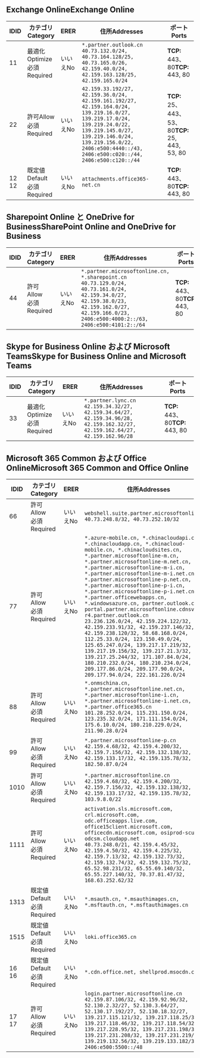 <!--THIS FILE IS AUTOMATICALLY GENERATED. MANUAL CHANGES WILL BE OVERWRITTEN.-->
<!--Please contact the Office 365 Endpoints team with any questions.-->
<!--China endpoints version 2021032900-->
<!--File generated 2021-06-11 17:01:39.8553-->

## <a name="exchange-online"></a><span data-ttu-id="71701-101">Exchange Online</span><span class="sxs-lookup"><span data-stu-id="71701-101">Exchange Online</span></span>

<span data-ttu-id="71701-102">ID</span><span class="sxs-lookup"><span data-stu-id="71701-102">ID</span></span> | <span data-ttu-id="71701-103">カテゴリ</span><span class="sxs-lookup"><span data-stu-id="71701-103">Category</span></span> | <span data-ttu-id="71701-104">ER</span><span class="sxs-lookup"><span data-stu-id="71701-104">ER</span></span> | <span data-ttu-id="71701-105">住所</span><span class="sxs-lookup"><span data-stu-id="71701-105">Addresses</span></span> | <span data-ttu-id="71701-106">ポート</span><span class="sxs-lookup"><span data-stu-id="71701-106">Ports</span></span>
-- | -------------------- | -- | ---------------------------------------------------------------------------------------------------------------------------------------------------------------------------------------------------------------------------------------------- | ------------------------
<span data-ttu-id="71701-107">1</span><span class="sxs-lookup"><span data-stu-id="71701-107">1</span></span> | <span data-ttu-id="71701-108">最適化</span><span class="sxs-lookup"><span data-stu-id="71701-108">Optimize</span></span><BR><span data-ttu-id="71701-109">必須</span><span class="sxs-lookup"><span data-stu-id="71701-109">Required</span></span> | <span data-ttu-id="71701-110">いいえ</span><span class="sxs-lookup"><span data-stu-id="71701-110">No</span></span> | `*.partner.outlook.cn`<BR>`40.73.132.0/24, 40.73.164.128/25, 40.73.165.0/26, 42.159.40.0/24, 42.159.163.128/25, 42.159.165.0/24` | <span data-ttu-id="71701-111">**TCP:** 443、80</span><span class="sxs-lookup"><span data-stu-id="71701-111">**TCP:** 443, 80</span></span>
<span data-ttu-id="71701-112">2</span><span class="sxs-lookup"><span data-stu-id="71701-112">2</span></span> | <span data-ttu-id="71701-113">許可</span><span class="sxs-lookup"><span data-stu-id="71701-113">Allow</span></span><BR><span data-ttu-id="71701-114">必須</span><span class="sxs-lookup"><span data-stu-id="71701-114">Required</span></span> | <span data-ttu-id="71701-115">いいえ</span><span class="sxs-lookup"><span data-stu-id="71701-115">No</span></span> | `42.159.33.192/27, 42.159.36.0/24, 42.159.161.192/27, 42.159.164.0/24, 139.219.16.0/27, 139.219.17.0/24, 139.219.24.0/22, 139.219.145.0/27, 139.219.146.0/24, 139.219.156.0/22, 2406:e500:4440::/43, 2406:e500:c020::/44, 2406:e500:c120::/44` | <span data-ttu-id="71701-116">**TCP:** 25、443、53、80</span><span class="sxs-lookup"><span data-stu-id="71701-116">**TCP:** 25, 443, 53, 80</span></span>
<span data-ttu-id="71701-117">12 </span><span class="sxs-lookup"><span data-stu-id="71701-117">12</span></span> | <span data-ttu-id="71701-118">既定値</span><span class="sxs-lookup"><span data-stu-id="71701-118">Default</span></span><BR><span data-ttu-id="71701-119">必須</span><span class="sxs-lookup"><span data-stu-id="71701-119">Required</span></span> | <span data-ttu-id="71701-120">いいえ</span><span class="sxs-lookup"><span data-stu-id="71701-120">No</span></span> | `attachments.office365-net.cn` | <span data-ttu-id="71701-121">**TCP:** 443、80</span><span class="sxs-lookup"><span data-stu-id="71701-121">**TCP:** 443, 80</span></span>

## <a name="sharepoint-online-and-onedrive-for-business"></a><span data-ttu-id="71701-122">Sharepoint Online と OneDrive for Business</span><span class="sxs-lookup"><span data-stu-id="71701-122">SharePoint Online and OneDrive for Business</span></span>

<span data-ttu-id="71701-123">ID</span><span class="sxs-lookup"><span data-stu-id="71701-123">ID</span></span> | <span data-ttu-id="71701-124">カテゴリ</span><span class="sxs-lookup"><span data-stu-id="71701-124">Category</span></span> | <span data-ttu-id="71701-125">ER</span><span class="sxs-lookup"><span data-stu-id="71701-125">ER</span></span> | <span data-ttu-id="71701-126">住所</span><span class="sxs-lookup"><span data-stu-id="71701-126">Addresses</span></span> | <span data-ttu-id="71701-127">ポート</span><span class="sxs-lookup"><span data-stu-id="71701-127">Ports</span></span>
-- | ----------------- | -- | --------------------------------------------------------------------------------------------------------------------------------------------------------------------------------------------------- | ----------------
<span data-ttu-id="71701-128">4</span><span class="sxs-lookup"><span data-stu-id="71701-128">4</span></span> | <span data-ttu-id="71701-129">許可</span><span class="sxs-lookup"><span data-stu-id="71701-129">Allow</span></span><BR><span data-ttu-id="71701-130">必須</span><span class="sxs-lookup"><span data-stu-id="71701-130">Required</span></span> | <span data-ttu-id="71701-131">いいえ</span><span class="sxs-lookup"><span data-stu-id="71701-131">No</span></span> | `*.partner.microsoftonline.cn, *.sharepoint.cn`<BR>`40.73.129.0/24, 40.73.161.0/24, 42.159.34.0/27, 42.159.38.0/23, 42.159.162.0/27, 42.159.166.0/23, 2406:e500:4000:2::/63, 2406:e500:4101:2::/64` | <span data-ttu-id="71701-132">**TCP:** 443、80</span><span class="sxs-lookup"><span data-stu-id="71701-132">**TCP:** 443, 80</span></span>

## <a name="skype-for-business-online-and-microsoft-teams"></a><span data-ttu-id="71701-133">Skype for Business Online および Microsoft Teams</span><span class="sxs-lookup"><span data-stu-id="71701-133">Skype for Business Online and Microsoft Teams</span></span>

<span data-ttu-id="71701-134">ID</span><span class="sxs-lookup"><span data-stu-id="71701-134">ID</span></span> | <span data-ttu-id="71701-135">カテゴリ</span><span class="sxs-lookup"><span data-stu-id="71701-135">Category</span></span> | <span data-ttu-id="71701-136">ER</span><span class="sxs-lookup"><span data-stu-id="71701-136">ER</span></span> | <span data-ttu-id="71701-137">住所</span><span class="sxs-lookup"><span data-stu-id="71701-137">Addresses</span></span> | <span data-ttu-id="71701-138">ポート</span><span class="sxs-lookup"><span data-stu-id="71701-138">Ports</span></span>
-- | -------------------- | -- | -------------------------------------------------------------------------------------------------------------------------------- | ----------------
<span data-ttu-id="71701-139">3</span><span class="sxs-lookup"><span data-stu-id="71701-139">3</span></span> | <span data-ttu-id="71701-140">最適化</span><span class="sxs-lookup"><span data-stu-id="71701-140">Optimize</span></span><BR><span data-ttu-id="71701-141">必須</span><span class="sxs-lookup"><span data-stu-id="71701-141">Required</span></span> | <span data-ttu-id="71701-142">いいえ</span><span class="sxs-lookup"><span data-stu-id="71701-142">No</span></span> | `*.partner.lync.cn`<BR>`42.159.34.32/27, 42.159.34.64/27, 42.159.34.96/28, 42.159.162.32/27, 42.159.162.64/27, 42.159.162.96/28` | <span data-ttu-id="71701-143">**TCP:** 443、80</span><span class="sxs-lookup"><span data-stu-id="71701-143">**TCP:** 443, 80</span></span>

## <a name="microsoft-365-common-and-office-online"></a><span data-ttu-id="71701-144">Microsoft 365 Common および Office Online</span><span class="sxs-lookup"><span data-stu-id="71701-144">Microsoft 365 Common and Office Online</span></span>

<span data-ttu-id="71701-145">ID</span><span class="sxs-lookup"><span data-stu-id="71701-145">ID</span></span> | <span data-ttu-id="71701-146">カテゴリ</span><span class="sxs-lookup"><span data-stu-id="71701-146">Category</span></span> | <span data-ttu-id="71701-147">ER</span><span class="sxs-lookup"><span data-stu-id="71701-147">ER</span></span> | <span data-ttu-id="71701-148">住所</span><span class="sxs-lookup"><span data-stu-id="71701-148">Addresses</span></span> | <span data-ttu-id="71701-149">ポート</span><span class="sxs-lookup"><span data-stu-id="71701-149">Ports</span></span>
-- | ------------------- | -- | ---------------------------------------------------------------------------------------------------------------------------------------------------------------------------------------------------------------------------------------------------------------------------------------------------------------------------------------------------------------------------------------------------------------------------------------------------------------------------------------------------------------------------------------------------------------------------------------------------------------------------------------------------------------------------------------------------------------------------------------------------------------------------------------------------------------------------------------------------------------------------- | ----------------
<span data-ttu-id="71701-150">6</span><span class="sxs-lookup"><span data-stu-id="71701-150">6</span></span> | <span data-ttu-id="71701-151">許可</span><span class="sxs-lookup"><span data-stu-id="71701-151">Allow</span></span><BR><span data-ttu-id="71701-152">必須</span><span class="sxs-lookup"><span data-stu-id="71701-152">Required</span></span> | <span data-ttu-id="71701-153">いいえ</span><span class="sxs-lookup"><span data-stu-id="71701-153">No</span></span> | `webshell.suite.partner.microsoftonline.cn`<BR>`40.73.248.8/32, 40.73.252.10/32` | <span data-ttu-id="71701-154">**TCP:** 443、80</span><span class="sxs-lookup"><span data-stu-id="71701-154">**TCP:** 443, 80</span></span>
<span data-ttu-id="71701-155">7</span><span class="sxs-lookup"><span data-stu-id="71701-155">7</span></span> | <span data-ttu-id="71701-156">許可</span><span class="sxs-lookup"><span data-stu-id="71701-156">Allow</span></span><BR><span data-ttu-id="71701-157">必須</span><span class="sxs-lookup"><span data-stu-id="71701-157">Required</span></span> | <span data-ttu-id="71701-158">いいえ</span><span class="sxs-lookup"><span data-stu-id="71701-158">No</span></span> | `*.azure-mobile.cn, *.chinacloudapi.cn, *.chinacloudapp.cn, *.chinacloud-mobile.cn, *.chinacloudsites.cn, *.partner.microsoftonline-m.cn, *.partner.microsoftonline-m.net.cn, *.partner.microsoftonline-m-i.cn, *.partner.microsoftonline-m-i.net.cn, *.partner.microsoftonline-p.net.cn, *.partner.microsoftonline-p-i.cn, *.partner.microsoftonline-p-i.net.cn, *.partner.officewebapps.cn, *.windowsazure.cn, partner.outlook.cn, portal.partner.microsoftonline.cdnsvc.com, r4.partner.outlook.cn`<BR>`23.236.126.0/24, 42.159.224.122/32, 42.159.233.91/32, 42.159.237.146/32, 42.159.238.120/32, 58.68.168.0/24, 112.25.33.0/24, 123.150.49.0/24, 125.65.247.0/24, 139.217.17.219/32, 139.217.19.156/32, 139.217.21.3/32, 139.217.25.244/32, 171.107.84.0/24, 180.210.232.0/24, 180.210.234.0/24, 209.177.86.0/24, 209.177.90.0/24, 209.177.94.0/24, 222.161.226.0/24` | <span data-ttu-id="71701-159">**TCP:** 443、80</span><span class="sxs-lookup"><span data-stu-id="71701-159">**TCP:** 443, 80</span></span>
<span data-ttu-id="71701-160">8</span><span class="sxs-lookup"><span data-stu-id="71701-160">8</span></span> | <span data-ttu-id="71701-161">許可</span><span class="sxs-lookup"><span data-stu-id="71701-161">Allow</span></span><BR><span data-ttu-id="71701-162">必須</span><span class="sxs-lookup"><span data-stu-id="71701-162">Required</span></span> | <span data-ttu-id="71701-163">いいえ</span><span class="sxs-lookup"><span data-stu-id="71701-163">No</span></span> | `*.onmschina.cn, *.partner.microsoftonline.net.cn, *.partner.microsoftonline-i.cn, *.partner.microsoftonline-i.net.cn, *.partner.office365.cn`<BR>`101.28.252.0/24, 115.231.150.0/24, 123.235.32.0/24, 171.111.154.0/24, 175.6.10.0/24, 180.210.229.0/24, 211.90.28.0/24` | <span data-ttu-id="71701-164">**TCP:** 443、80</span><span class="sxs-lookup"><span data-stu-id="71701-164">**TCP:** 443, 80</span></span>
<span data-ttu-id="71701-165">9</span><span class="sxs-lookup"><span data-stu-id="71701-165">9</span></span> | <span data-ttu-id="71701-166">許可</span><span class="sxs-lookup"><span data-stu-id="71701-166">Allow</span></span><BR><span data-ttu-id="71701-167">必須</span><span class="sxs-lookup"><span data-stu-id="71701-167">Required</span></span> | <span data-ttu-id="71701-168">いいえ</span><span class="sxs-lookup"><span data-stu-id="71701-168">No</span></span> | `*.partner.microsoftonline-p.cn`<BR>`42.159.4.68/32, 42.159.4.200/32, 42.159.7.156/32, 42.159.132.138/32, 42.159.133.17/32, 42.159.135.78/32, 182.50.87.0/24` | <span data-ttu-id="71701-169">**TCP:** 443、80</span><span class="sxs-lookup"><span data-stu-id="71701-169">**TCP:** 443, 80</span></span>
<span data-ttu-id="71701-170">10</span><span class="sxs-lookup"><span data-stu-id="71701-170">10</span></span> | <span data-ttu-id="71701-171">許可</span><span class="sxs-lookup"><span data-stu-id="71701-171">Allow</span></span><BR><span data-ttu-id="71701-172">必須</span><span class="sxs-lookup"><span data-stu-id="71701-172">Required</span></span> | <span data-ttu-id="71701-173">いいえ</span><span class="sxs-lookup"><span data-stu-id="71701-173">No</span></span> | `*.partner.microsoftonline.cn`<BR>`42.159.4.68/32, 42.159.4.200/32, 42.159.7.156/32, 42.159.132.138/32, 42.159.133.17/32, 42.159.135.78/32, 103.9.8.0/22` | <span data-ttu-id="71701-174">**TCP:** 443、80</span><span class="sxs-lookup"><span data-stu-id="71701-174">**TCP:** 443, 80</span></span>
<span data-ttu-id="71701-175">11</span><span class="sxs-lookup"><span data-stu-id="71701-175">11</span></span> | <span data-ttu-id="71701-176">許可</span><span class="sxs-lookup"><span data-stu-id="71701-176">Allow</span></span><BR><span data-ttu-id="71701-177">必須</span><span class="sxs-lookup"><span data-stu-id="71701-177">Required</span></span> | <span data-ttu-id="71701-178">いいえ</span><span class="sxs-lookup"><span data-stu-id="71701-178">No</span></span> | `activation.sls.microsoft.com, crl.microsoft.com, odc.officeapps.live.com, office15client.microsoft.com, officecdn.microsoft.com, osiprod-scus01-odcsm.cloudapp.net`<BR>`40.73.248.0/21, 42.159.4.45/32, 42.159.4.50/32, 42.159.4.225/32, 42.159.7.13/32, 42.159.132.73/32, 42.159.132.74/32, 42.159.132.75/32, 65.52.98.231/32, 65.55.69.140/32, 65.55.227.140/32, 70.37.81.47/32, 168.63.252.62/32` | <span data-ttu-id="71701-179">**TCP:** 443、80</span><span class="sxs-lookup"><span data-stu-id="71701-179">**TCP:** 443, 80</span></span>
<span data-ttu-id="71701-180">13</span><span class="sxs-lookup"><span data-stu-id="71701-180">13</span></span> | <span data-ttu-id="71701-181">既定値</span><span class="sxs-lookup"><span data-stu-id="71701-181">Default</span></span><BR><span data-ttu-id="71701-182">必須</span><span class="sxs-lookup"><span data-stu-id="71701-182">Required</span></span> | <span data-ttu-id="71701-183">いいえ</span><span class="sxs-lookup"><span data-stu-id="71701-183">No</span></span> | `*.msauth.cn, *.msauthimages.cn, *.msftauth.cn, *.msftauthimages.cn` | <span data-ttu-id="71701-184">**TCP:** 443、80</span><span class="sxs-lookup"><span data-stu-id="71701-184">**TCP:** 443, 80</span></span>
<span data-ttu-id="71701-185">15</span><span class="sxs-lookup"><span data-stu-id="71701-185">15</span></span> | <span data-ttu-id="71701-186">既定値</span><span class="sxs-lookup"><span data-stu-id="71701-186">Default</span></span><BR><span data-ttu-id="71701-187">必須</span><span class="sxs-lookup"><span data-stu-id="71701-187">Required</span></span> | <span data-ttu-id="71701-188">いいえ</span><span class="sxs-lookup"><span data-stu-id="71701-188">No</span></span> | `loki.office365.cn` | <span data-ttu-id="71701-189">**TCP:** 443</span><span class="sxs-lookup"><span data-stu-id="71701-189">**TCP:** 443</span></span>
<span data-ttu-id="71701-190">16 </span><span class="sxs-lookup"><span data-stu-id="71701-190">16</span></span> | <span data-ttu-id="71701-191">既定値</span><span class="sxs-lookup"><span data-stu-id="71701-191">Default</span></span><BR><span data-ttu-id="71701-192">必須</span><span class="sxs-lookup"><span data-stu-id="71701-192">Required</span></span> | <span data-ttu-id="71701-193">いいえ</span><span class="sxs-lookup"><span data-stu-id="71701-193">No</span></span> | `*.cdn.office.net, shellprod.msocdn.com` | <span data-ttu-id="71701-194">**TCP:** 443</span><span class="sxs-lookup"><span data-stu-id="71701-194">**TCP:** 443</span></span>
<span data-ttu-id="71701-195">17 </span><span class="sxs-lookup"><span data-stu-id="71701-195">17</span></span> | <span data-ttu-id="71701-196">許可</span><span class="sxs-lookup"><span data-stu-id="71701-196">Allow</span></span><BR><span data-ttu-id="71701-197">必須</span><span class="sxs-lookup"><span data-stu-id="71701-197">Required</span></span> | <span data-ttu-id="71701-198">いいえ</span><span class="sxs-lookup"><span data-stu-id="71701-198">No</span></span> | `login.partner.microsoftonline.cn`<BR>`42.159.87.106/32, 42.159.92.96/32, 52.130.2.32/27, 52.130.3.64/27, 52.130.17.192/27, 52.130.18.32/27, 139.217.115.121/32, 139.217.118.25/32, 139.217.118.46/32, 139.217.118.54/32, 139.217.228.95/32, 139.217.231.198/32, 139.217.231.208/32, 139.217.231.219/32, 139.219.132.56/32, 139.219.133.182/32, 2406:e500:5500::/48` | <span data-ttu-id="71701-199">**TCP:** 443、80</span><span class="sxs-lookup"><span data-stu-id="71701-199">**TCP:** 443, 80</span></span>
